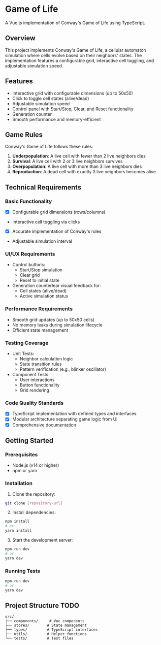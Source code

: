 # Game of Life

A Vue.js implementation of Conway's Game of Life using TypeScript.

## Overview

This project implements Conway's Game of Life, a cellular automaton simulation where cells evolve based on their neighbors' states. The implementation features a configurable grid, interactive cell toggling, and adjustable simulation speed.

## Features

- Interactive grid with configurable dimensions (up to 50x50)
- Click to toggle cell states (alive/dead)
- Adjustable simulation speed
- Control panel with Start/Stop, Clear, and Reset functionality
- Generation counter
- Smooth performance and memory-efficient

## Game Rules

Conway's Game of Life follows these rules:

1. **Underpopulation**: A live cell with fewer than 2 live neighbors dies
2. **Survival**: A live cell with 2 or 3 live neighbors survives
3. **Overpopulation**: A live cell with more than 3 live neighbors dies
4. **Reproduction**: A dead cell with exactly 3 live neighbors becomes alive

## Technical Requirements

### Basic Functionality

- [x] Configurable grid dimensions (rows/columns)
- Interactive cell toggling via clicks
- [x] Accurate implementation of Conway's rules
- Adjustable simulation interval

### UI/UX Requirements

- Control buttons:
  - Start/Stop simulation
  - Clear grid
  - Reset to initial state
- Generation counterlear visual feedback for:
  - Cell states (alive/dead)
  - Active simulation status

### Performance Requirements

- Smooth grid updates (up to 50x50 cells)
- No memory leaks during simulation lifecycle
- Efficient state management

### Testing Coverage

- Unit Tests:
  - Neighbor calculation logic
  - State transition rules
  - Pattern verification (e.g., blinker oscillator)
- Component Tests:
  - User interactions
  - Button functionality
  - Grid rendering

### Code Quality Standards

- [x] TypeScript implementation with defined types and interfaces
- [x] Modular architecture separating game logic from UI
- [x] Comprehensive documentation

## Getting Started

### Prerequisites

- Node.js (v14 or higher)
- npm or yarn

### Installation

1. Clone the repository:

```bash
git clone [repository-url]
```

2. Install dependencies:

```bash
npm install
# or
yarn install
```

3. Start the development server:

```bash
npm run dev
# or
yarn dev
```

### Running Tests

```bash
npm run dev
# or
yarn dev
```

## Project Structure TODO

```
src/
├── components/     # Vue components
├── stores/        # State management
├── types/         # TypeScript interfaces
├── utils/         # Helper functions
└── tests/         # Test files
```
